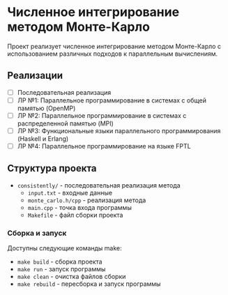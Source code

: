 # Численное интегрирование методом Монте-Карло

Проект реализует численное интегрирование методом Монте-Карло с использованием различных подходов к параллельным вычислениям.

## Реализации

- [ ] Последовательная реализация
- [ ] ЛР №1: Параллельное программирование в системах с общей памятью (OpenMP)
- [ ] ЛР №2: Параллельное программирование в системах с распределенной памятью (MPI)
- [ ] ЛР №3: Функциональные языки параллельного программирования (Haskell и Erlang)
- [ ] ЛР №4: Параллельное программирование на языке FPTL

## Структура проекта

- `consistently/` - последовательная реализация метода
  - `input.txt` - входные данные
  - `monte_carlo.h/cpp` - реализация метода
  - `main.cpp` - точка входа программы
  - `Makefile` - файл сборки проекта

### Сборка и запуск

Доступны следующие команды make:
- `make build` - сборка проекта
- `make run` - запуск программы
- `make clean` - очистка файлов сборки
- `make rebuild` - пересборка и запуск программы
